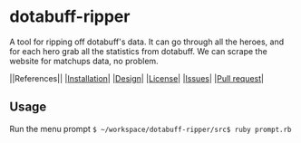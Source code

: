 dotabuff-ripper
===============

A tool for ripping off dotabuff's data. 
It can go through all the heroes, and for each hero grab all the statistics from dotabuff.
We can scrape the website for matchups data, no problem. 

||References||
|[Installation](docs/INSTALLATION.md)|
|[Design](docs/DESIGN.md)|
|[License](docs/LICENSE.md)|
|[Issues](https://github.com/sunapi386/dotabuff-ripper/issues)|
|[Pull request](https://github.com/sunapi386/dotabuff-ripper/pulls)|


Usage
-----
Run the menu prompt `$ ~/workspace/dotabuff-ripper/src$ ruby prompt.rb`

